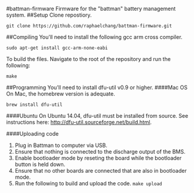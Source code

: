 #battman-firmware
Firmware for the "battman" battery management system.
##Setup
 Clone repostiory. 
```
git clone https://github.com/raphaelchang/battman-firmware.git
```
##Compiling
You'll need to install the following gcc arm cross compiler.
```
sudo apt-get install gcc-arm-none-eabi
```
To build the files. Navigate to the root of the repository and run the following:
```
make
```
##Programming
You'll need to install dfu-util v0.9 or higher. 
####Mac OS
On Mac, the homebrew version is adequate. 
```
brew install dfu-util
```
####Ubuntu
On Ubuntu 14.04, dfu-util must be installed from source. See instructions here: http://dfu-util.sourceforge.net/build.html.

####Uploading code

1. Plug in Battman to computer via USB.
2. Ensure that nothing is connected to the discharge output of the BMS.
3. Enable bootloader mode by reseting the board while the bootloader button is held down.
4. Ensure that no other boards are connected that are also in bootloader mode.
5. Run the following to build and upload the code. ```make upload```
